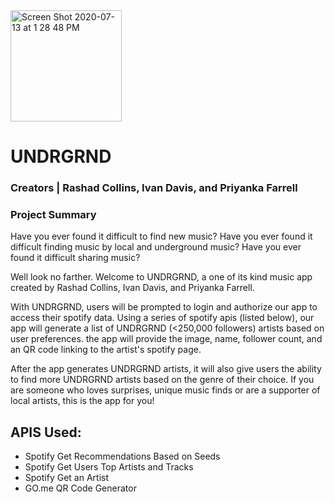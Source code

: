 <img width="178" alt="Screen Shot 2020-07-13 at 1 28 48 PM" src="https://user-images.githubusercontent.com/8472480/87334534-cb575880-c50c-11ea-92b1-c8695762e79b.png">

# UNDRGRND
### Creators | Rashad Collins, Ivan Davis, and Priyanka Farrell


### Project Summary
Have you ever found it difficult to find new music? Have you ever found it difficult finding music by local and underground music? Have you ever found it difficult sharing music?

Well look no farther. Welcome to UNDRGRND, a one of its kind music app created by Rashad Collins, Ivan Davis, and Priyanka Farrell.

With UNDRGRND, users will be prompted to login and authorize our app to access their spotify data. Using a series of spotify apis (listed below), our app will generate a list of UNDRGRND (<250,000 followers) artists based on user preferences. the app will provide the image, name, follower count, and an QR code linking to the artist's spotify page.

After the app generates UNDRGRND artists, it will also give users the ability to find more UNDRGRND artists based on the genre of their choice. If you are someone who loves surprises, unique music finds or are a supporter of local artists, this is the app for you!

## APIS Used:

- Spotify Get Recommendations Based on Seeds
- Spotify Get Users Top Artists and Tracks
- Spotify Get an Artist
- GO.me QR Code Generator
